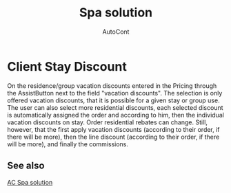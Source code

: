 ﻿---
    title: "Spa solution"
    author: AutoCont
    ms.date: 04/30/2018
    ms.topic: article
    ms.prod: dynamics-nav-2017
    ms.contentlocale: en
    ms.lasthandoff: 04/30/2018
---

# Client Stay Discount 

On the residence/group vacation discounts entered in the Pricing through the AssistButton next to the field "vacation discounts". The selection is only offered vacation discounts, that it is possible for a given stay or group use. The user can also select more residential discounts, each selected discount is automatically assigned the order and according to him, then the individual vacation discounts on stay. Order residential rebates can change. Still, however, that the first apply vacation discounts (according to their order, if there will be more), then the line discount (according to their order, if there will be more), and finally the commissions. 


## <a name="see-also"></a>See also
[AC Spa solution](ac-spa-solution.md)